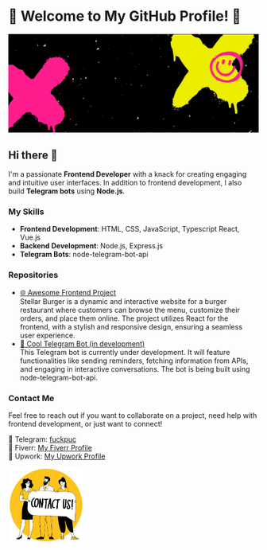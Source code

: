 # 🌟 Welcome to My GitHub Profile! 🌟

![Profile Banner](./profile_banner.png)

## Hi there 👋

I'm a passionate **Frontend Developer** with a knack for creating engaging and intuitive user interfaces. In addition to frontend development, I also build **Telegram bots** using **Node.js**.

### My Skills
- **Frontend Development**: HTML, CSS, JavaScript, Typescript React, Vue.js
- **Backend Development**: Node.js, Express.js
- **Telegram Bots**: node-telegram-bot-api

### Repositories

- [🌐 Awesome Frontend Project](https://github.com/fuckpuc/stellar-burger)  
Stellar Burger is a dynamic and interactive website for a burger restaurant where customers can browse the menu, customize their orders, and place them online. The project utilizes React for the frontend, with a stylish and responsive design, ensuring a seamless user experience.
- [🤖 Cool Telegram Bot (in development)](#)  
  This Telegram bot is currently under development. It will feature functionalities like sending reminders, fetching information from APIs, and engaging in interactive conversations. The bot is being built using node-telegram-bot-api.

### Contact Me

Feel free to reach out if you want to collaborate on a project, need help with frontend development, or just want to connect!

📱 Telegram: [fuckpuc](https://t.me/fuckpuc)  
🎨 Fiverr: [My Fiverr Profile](https://www.fiverr.com/karyan00?public_mode=true)  
💼 Upwork: [My Upwork Profile](https://www.upwork.com/freelancers/~019601638141e3bc2e)

<img src="./contact_banner.png" alt="Contact us" width="150">
